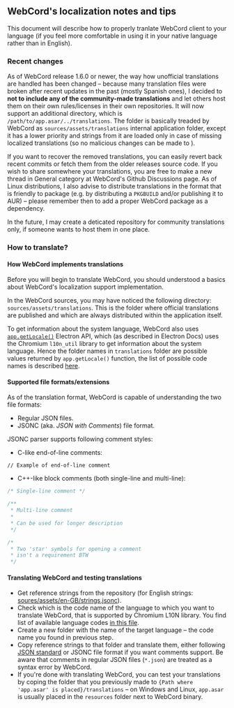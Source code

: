 ## WebCord's localization notes and tips

This document will describe how to properly tranlate WebCord client to your language (if you feel more comfortable in using it in your native language rather than in English).

### Recent changes

As of WebCord release 1.6.0 or newer, the way how unofficial translations are handled has been changed – because many translation files were broken after recent updates in the past (mostly Spanish ones), I decided to **not to include any of the community-made translations** and let others host them on their own rules/licenses in their own repositories. It will now support an additional directory, which is `/path/to/app.asar/../translations`. The folder is basically treaded by WebCord as `sources/assets/translations` internal application folder, except it has a lower priority and strings from it are loaded only in case of missing localized translations (so no malicious changes can be made to ).

If you want to recover the removed translations, you can easily revert back recent commits or fetch them from the older releases source code. If you wish to share somewhere your translations, you are free to make a new thread in General category at WebCord's Github Discussions page. As of Linux distributions, I also advise to distribute translations in the format that is friendly to package (e.g. by distributing a `PKGBUILD` and/or publishing it to AUR) – please remember then to add a proper WebCord package as a dependency.

In the future, I may create a deticated repository for community translations only, if someone wants to host them in one place.

### How to translate?

#### How WebCord implements translations

Before you will begin to translate WebCord, you should understood a basics about WebCord's localization support implementation.

In the WebCord sources, you may have noticed the following directory: `sources/assets/translations`. This is the folder where official translations are published and which are always distributed within the application itself.

To get information about the system language, WebCord also uses [`app.getLocale()`](https://www.electronjs.org/docs/api/app#appgetlocale) Electron API, which (as described in Electron Docs) uses the Chromium `l10n_util` library to get information about the system language. Hence the folder names in `translations` folder are possible values returned by `app.getLocale()` function, the list of possible code names is described [here](https://source.chromium.org/chromium/chromium/src/+/master:ui/base/l10n/l10n_util.cc;l=56-232).

#### Supported file formats/extensions

As of the translation format, WebCord is capable of understanding the two file formats:

- Regular JSON files.
- JSONC (aka. *JSON with Comments*) file format.

JSONC parser supports following comment styles:

- C-like end-of-line comments:
```jsonc
// Example of end-of-line comment
```

- C++-like block comments (both single-line and multi-line):
```ts
/* Single-line comment */

/**
 * Multi-line comment
 * 
 * Can be used for longer description 
 */

/*
 * Two 'star' symbols for opening a comment
 * isn't a requirement BTW
 */
```

#### Translating WebCord and testing translations

- Get reference strings from the repository (for English strings: [soures/assets/en-GB/strings.jsonc](../sources/assets/en-GB/strings.jsonc)).
- Check which is the code name of the language to which you want to translate WebCord, that is supported by Chromium L10N library. You find list of available language codes [in this file](https://source.chromium.org/chromium/chromium/src/+/master:ui/base/l10n/l10n_util.cc).
- Create a new folder with the name of the target language – the code name you found in previous step.
- Copy reference strings to that folder and translate them, either following [JSON standard](https://www.json.org) or JSONC file format if you want comments support. Be aware that comments in regular JSON files (`*.json`) are treated as a syntax error by WebCord.
- If you're done with translating WebCord, you can test your translations by coping the folder that you previously made to `{Path where 'app.asar' is placed}/translations` – on Windows and Linux, `app.asar` is usually placed in the `resources` folder next to WebCord binary.
